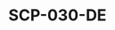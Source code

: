 # SCP-030-DE<script type='text/javascript' src='http://d3g0gp89917ko0.cloudfront.net/v--2f62f70fa3c2/common--javascript/yahooui/tabview-min.js'>
</script>

<script type='text/javascript'>
//&lt;![CDATA[
OZONE.dom.onDomReady(function(){
        var tabView8a98c68c6c5886d2ca833595cfa48b46 = new YAHOO.widget.TabView(&apos;wiki-tabview-8a98c68c6c5886d2ca833595cfa48b46&apos;);
                }, &quot;dummy-ondomready-block&quot;);
        
//]]&gt;
</script>